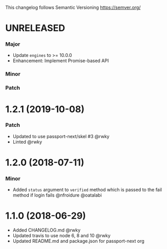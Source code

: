 This changelog follows Semantic Versioning https://semver.org/

# UNRELEASED

### Major

- Update `engines` to >= 10.0.0
- Enhancement: Implement Promise-based API

### Minor

### Patch

# 1.2.1 (2019-10-08)

### Patch

* Updated to use passport-next/skel #3 @rwky
* Linted @rwky

# 1.2.0 (2018-07-11)

### Minor

* Added `status` argument to `verified` method which is passed to the fail method if login fails @nfroidure @oatalabi

# 1.1.0 (2018-06-29)

* Added CHANGELOG.md @rwky
* Updated travis to use node 6, 8 and 10 @rwky
* Updated README.md and package.json for passport-next org
